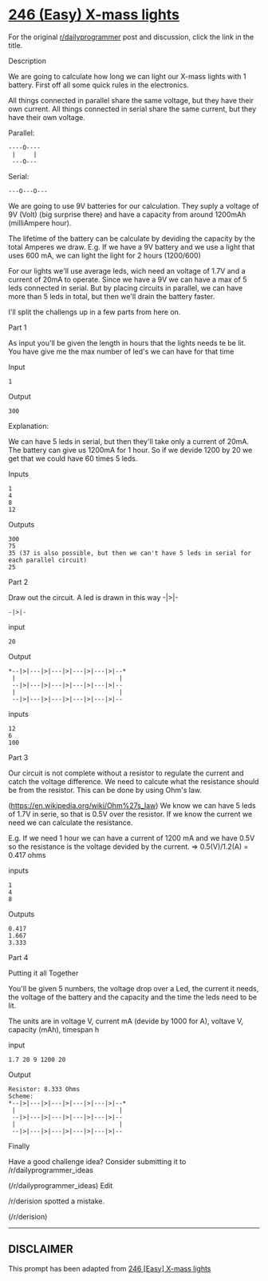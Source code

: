 # [246 (Easy) X-mass lights](https://www.reddit.com/r/dailyprogrammer/comments/3xpgj8/20151221_challenge_246_easy_xmass_lights/)

For the original [r/dailyprogrammer](https://www.reddit.com/r/dailyprogrammer/) post and discussion, click the link in the title.

Description

We are going to calculate how long we can light our X-mass lights with 1 battery.
First off all some quick rules in the electronics.

All things connected in parallel share the same voltage, but they have their own current.
All things connected in serial share the same current, but they have their own voltage.

Parallel:


```
----O---- 
 |     |
 ---O---
```
Serial:


```
---O---O---
```
We are going to use 9V batteries for our calculation.
They suply a voltage of 9V (Volt) (big surprise there) and have a capacity from around 1200mAh (milliAmpere hour).

The lifetime of the battery can be calculate by deviding the capacity by the total Amperes we draw.
E.g. If we have a 9V battery and we use a light that uses 600 mA, we can light the light for 2 hours (1200/600)

For our lights we'll use average leds, wich need an voltage of 1.7V and a current of 20mA to operate.
Since we have a 9V we can have a max of 5 leds connected in serial. But by placing circuits in parallel, we can have more than 5 leds in total, but then we'll drain the battery faster.

I'll split the challengs up in a few parts from here on.

Part 1

As input you'll be given the length in hours that the lights needs te be lit.
You have give me the max number of led's we can have for that time

Input


```
1
```
Output


```
300
```
Explanation:

We can have 5 leds in serial, but then they'll take only a current of 20mA.
The battery can give us 1200mA for 1 hour. So if we devide 1200 by 20 we get that we could have 60 times 5 leds.

Inputs


```
1
4
8
12
```
Outputs


```
300
75
35 (37 is also possible, but then we can't have 5 leds in serial for each parallel circuit)
25
```
Part 2

Draw out the circuit.
A led is drawn in this way -|>|-


```
-|>|-
```
input


```
20
```
Output


```
*--|>|---|>|---|>|---|>|---|>|--*
 |                             |
 --|>|---|>|---|>|---|>|---|>|--
 |                             |
 --|>|---|>|---|>|---|>|---|>|--
```
inputs


```
12
6
100
```
Part 3

Our circuit is not complete without a resistor to regulate the current and catch the voltage difference.
We need to calcute what the resistance should be from the resistor. This can be done by using Ohm's law.

(https://en.wikipedia.org/wiki/Ohm%27s_law)
We know we can have 5 leds of 1.7V in serie, so that is 0.5V over the resistor.
If we know the current we need we can calculate the resistance.

E.g. If we need 1 hour we can have a current of 1200 mA and we have 0.5V so the resistance is the voltage devided by the current.
=> 0.5(V)/1.2(A) = 0.417 ohms

inputs


```
1
4
8
```
Outputs


```
0.417
1.667
3.333
```
Part 4

Putting it all Together

You'll be given 5 numbers, the voltage drop over a Led, the current it needs, the voltage of the battery and the capacity and the time the leds need to be lit.

The units are in voltage V, current mA (devide by 1000 for A), voltave V, capacity (mAh), timespan h

input


```
1.7 20 9 1200 20
```
Output


```
Resistor: 8.333 Ohms
Scheme:
*--|>|---|>|---|>|---|>|---|>|--*
 |                             |
 --|>|---|>|---|>|---|>|---|>|--
 |                             |
 --|>|---|>|---|>|---|>|---|>|--
```
Finally

Have a good challenge idea?
Consider submitting it to /r/dailyprogrammer_ideas

(/r/dailyprogrammer_ideas)
Edit

/r/derision spotted a mistake.

(/r/derision)

----
## **DISCLAIMER**
This prompt has been adapted from [246 [Easy] X-mass lights](https://www.reddit.com/r/dailyprogrammer/comments/3xpgj8/20151221_challenge_246_easy_xmass_lights/
)
